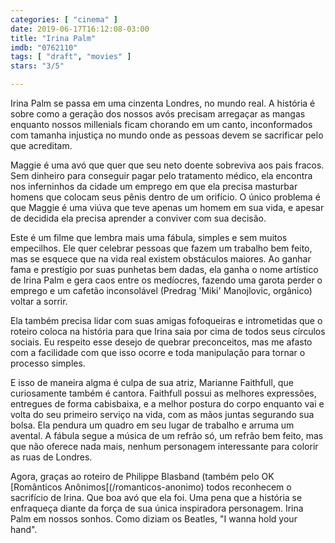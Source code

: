 ```yaml
---
categories: [ "cinema" ]
date: 2019-06-17T16:12:08-03:00
title: "Irina Palm"
imdb: "0762110"
tags: [ "draft", "movies" ]
stars: "3/5"

---
```

Irina Palm se passa em uma cinzenta Londres, no mundo real. A história é sobre como a geração dos nossos avós precisam arregaçar as mangas enquanto nossos millenials ficam chorando em um canto, inconformados com tamanha injustiça no mundo onde as pessoas devem se sacrificar pelo que acreditam.

Maggie é uma avó que quer que seu neto doente sobreviva aos pais fracos. Sem dinheiro para conseguir pagar pelo tratamento médico, ela encontra nos inferninhos da cidade um emprego em que ela precisa masturbar homens que colocam seus pênis dentro de um orifício. O único problema é que Maggie é uma viúva que teve apenas um homem em sua vida, e apesar de decidida ela precisa aprender a conviver com sua decisão.

Este é um filme que lembra mais uma fábula, simples e sem muitos empecilhos. Ele quer celebrar pessoas que fazem um trabalho bem feito, mas se esquece que na vida real existem obstáculos maiores. Ao ganhar fama e prestígio por suas punhetas bem dadas, ela ganha o nome artístico de Irina Palm e gera caos entre os medíocres, fazendo uma garota perder o emprego e um cafetão inconsolável (Predrag 'Miki' Manojlovic, orgânico) voltar a sorrir.

Ela também precisa lidar com suas amigas fofoqueiras e intrometidas que o roteiro coloca na história para que Irina saia por cima de todos seus círculos sociais. Eu respeito esse desejo de quebrar preconceitos, mas me afasto com a facilidade com que isso ocorre e toda manipulação para tornar o processo simples.

E isso de maneira algma é culpa de sua atriz, Marianne Faithfull, que curiosamente também é cantora. Faithfull possui as melhores expressões, entregues de forma cabisbaixa, e a melhor postura do corpo enquanto vai e volta do seu primeiro serviço na vida, com as mãos juntas segurando sua bolsa. Ela pendura um quadro em seu lugar de trabalho e arruma um avental. A fábula segue a música de um refrão só, um refrão bem feito, mas que não oferece nada mais, nenhum personagem interessante para colorir as ruas de Londres.

Agora, graças ao roteiro de Philippe Blasband (também pelo OK [Românticos Anônimos[(/romanticos-anonimo) todos reconhecem o sacrifício de Irina. Que boa avó que ela foi. Uma pena que a história se enfraqueça diante da força de sua única inspiradora personagem. Irina Palm em nossos sonhos. Como diziam os Beatles, "I wanna hold your hand".
